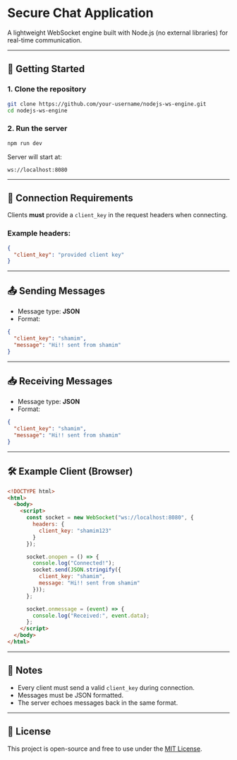 # Secure Chat Application

A lightweight WebSocket engine built with Node.js (no external libraries) for real-time communication.

---

## 🚀 Getting Started

### 1. Clone the repository
```bash
git clone https://github.com/your-username/nodejs-ws-engine.git
cd nodejs-ws-engine
```

### 2. Run the server
```bash
npm run dev
```

Server will start at:
```
ws://localhost:8080
```

---

## 🔑 Connection Requirements

Clients **must** provide a `client_key` in the request headers when connecting.

### Example headers:
```json
{
  "client_key": "provided client key"
}
```

---

## 📤 Sending Messages

- Message type: **JSON**
- Format:
```json
{
  "client_key": "shamim",
  "message": "Hi!! sent from shamim"
}
```

---

## 📥 Receiving Messages

- Message type: **JSON**
- Format:
```json
{
  "client_key": "shamim",
  "message": "Hi!! sent from shamim"
}
```

---

## 🛠 Example Client (Browser)

```html
<!DOCTYPE html>
<html>
  <body>
    <script>
      const socket = new WebSocket("ws://localhost:8080", {
        headers: {
          client_key: "shamim123"
        }
      });

      socket.onopen = () => {
        console.log("Connected!");
        socket.send(JSON.stringify({
          client_key: "shamim",
          message: "Hi!! sent from shamim"
        }));
      };

      socket.onmessage = (event) => {
        console.log("Received:", event.data);
      };
    </script>
  </body>
</html>
```

---

## 📌 Notes
- Every client must send a valid `client_key` during connection.
- Messages must be JSON formatted.
- The server echoes messages back in the same format.

---

## 📜 License
This project is open-source and free to use under the [MIT License](LICENSE).
